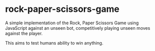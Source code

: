 # rock-paper-scissors-game
A simple implementation of  the Rock, Paper Scissors Game using JavaScript against an unseen bot, competitively playing unseen moves against the player.

This aims to test humans ability to win anything.
